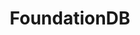 ---
blog: https://www.foundationdb.org/blog/
codehost: https://github.com/https://github.com/apple/foundationdb
logohandle: foundationdb
sort: foundationdb
title: FoundationDB
website: https://www.foundationdb.org/
---